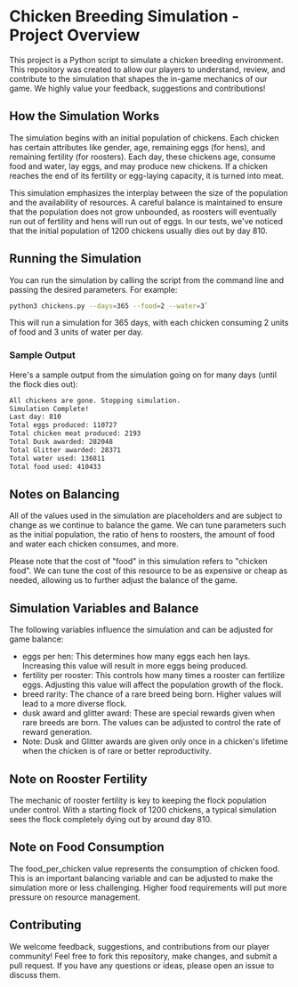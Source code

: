 # Chicken Breeding Simulation - Project Overview
This project is a Python script to simulate a chicken breeding environment. This repository was created to allow our players to understand, review, and contribute to the simulation that shapes the in-game mechanics of our game. We highly value your feedback, suggestions and contributions!

## How the Simulation Works
The simulation begins with an initial population of chickens. Each chicken has certain attributes like gender, age, remaining eggs (for hens), and remaining fertility (for roosters). Each day, these chickens age, consume food and water, lay eggs, and may produce new chickens. If a chicken reaches the end of its fertility or egg-laying capacity, it is turned into meat.

This simulation emphasizes the interplay between the size of the population and the availability of resources. A careful balance is maintained to ensure that the population does not grow unbounded, as roosters will eventually run out of fertility and hens will run out of eggs. In our tests, we've noticed that the initial population of 1200 chickens usually dies out by day 810.

## Running the Simulation
You can run the simulation by calling the script from the command line and passing the desired parameters. For example:

```bash
python3 chickens.py --days=365 --food=2 --water=3`
```

This will run a simulation for 365 days, with each chicken consuming 2 units of food and 3 units of water per day.

### Sample Output
Here's a sample output from the simulation going on for many days (until the flock dies out):

```bash
All chickens are gone. Stopping simulation.
Simulation Complete!
Last day: 810
Total eggs produced: 110727
Total chicken meat produced: 2193
Total Dusk awarded: 282048
Total Glitter awarded: 28371
Total water used: 136811
Total food used: 410433
```

## Notes on Balancing
All of the values used in the simulation are placeholders and are subject to change as we continue to balance the game. We can tune parameters such as the initial population, the ratio of hens to roosters, the amount of food and water each chicken consumes, and more.

Please note that the cost of "food" in this simulation refers to "chicken food". We can tune the cost of this resource to be as expensive or cheap as needed, allowing us to further adjust the balance of the game.

## Simulation Variables and Balance
The following variables influence the simulation and can be adjusted for game balance:

- eggs per hen: This determines how many eggs each hen lays. Increasing this value will result in more eggs being produced.
- fertility per rooster: This controls how many times a rooster can fertilize eggs. Adjusting this value will affect the population growth of the flock.
- breed rarity: The chance of a rare breed being born. Higher values will lead to a more diverse flock.
- dusk award and glitter award: These are special rewards given when rare breeds are born. The values can be adjusted to control the rate of reward generation.
- Note: Dusk and Glitter awards are given only once in a chicken's lifetime when the chicken is of rare or better reproductivity.

## Note on Rooster Fertility
The mechanic of rooster fertility is key to keeping the flock population under control. With a starting flock of 1200 chickens, a typical simulation sees the flock completely dying out by around day 810.

## Note on Food Consumption
The food_per_chicken value represents the consumption of chicken food. This is an important balancing variable and can be adjusted to make the simulation more or less challenging. Higher food requirements will put more pressure on resource management.

## Contributing
We welcome feedback, suggestions, and contributions from our player community! Feel free to fork this repository, make changes, and submit a pull request. If you have any questions or ideas, please open an issue to discuss them.